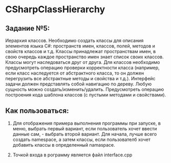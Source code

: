 # CSharpClassHierarchy

## Задание №5:

Иерархия классов. Необходимо создать классы для описания элементов языка C#: пространств имен, классов, полей, методов
и свойств классов и т.д. Классы принадлежат пространствам имен, в свою очередь каждое пространство имен знает список 
своих классов. Классы могут наследоваться друг от друга. Для классов необходимо предусмотреть операцию проверки 
корректности класса (например, если класс наследуется от абстрактного класса, то он должен перегрузить все абстрактные
методы и свойства и т.д.). Интерфейс задачи должен представлять собой навигацию по дереву. Любую сущность
можно создать/изменить/удалить. Предусмотреть операцию построения кода шаблона классов
(с пустыми методами и свойствами).



## Как пользоваться:

1. Для отображения примера выполнения программы при запуске, в меню, выбрать первый вариант, если пользователь хочет ввести
данные сам, - выбрать второй вариант. Для начала, лучше всего создать namespace, а затем классы, если пользователб хочет
добавить классы в определенный namaspace.

2. Точкой входа в рограмму является файл interface.cpp
